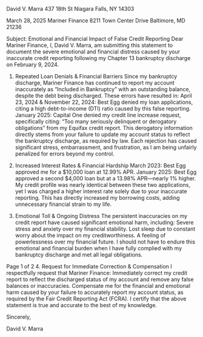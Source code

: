David V. Marra
437 18th St
Niagara Falls, NY 14303

March 28, 2025
Mariner Finance
8211 Town Center Drive
Baltimore, MD 21236

Subject: Emotional and Financial Impact of False Credit Reporting
Dear Mariner Finance,
I, David V. Marra, am submitting this statement to document the severe emotional and financial distress caused by your inaccurate credit reporting following my Chapter 13 bankruptcy discharge on February 9, 2024.
1. Repeated Loan Denials & Financial Barriers
Since my bankruptcy discharge, Mariner Finance has continued to report my account inaccurately as “Included in Bankruptcy” with an outstanding balance, despite the debt being discharged. These errors have resulted in:
April 23, 2024 & November 22, 2024: Best Egg denied my loan applications, citing a high debt-to-income (DTI) ratio caused by this false reporting.
January 2025: Capital One denied my credit line increase request, specifically citing:
“Too many seriously delinquent or derogatory obligations” from my Equifax credit report.
This derogatory information directly stems from your failure to update my account status to reflect the bankruptcy discharge, as required by law. Each rejection has caused significant stress, embarrassment, and frustration, as I am being unfairly penalized for errors beyond my control.

2. Increased Interest Rates & Financial Hardship
March 2023: Best Egg approved me for a $10,000 loan at 12.99% APR.
January 2025: Best Egg approved a second $4,000 loan but at a 13.98% APR—nearly 1% higher.
My credit profile was nearly identical between these two applications, yet I was charged a higher interest rate solely due to your inaccurate reporting. This has directly increased my borrowing costs, adding unnecessary financial strain to my life.

3. Emotional Toll & Ongoing Distress
The persistent inaccuracies on my credit report have caused significant emotional harm, including:
Severe stress and anxiety over my financial stability.
Lost sleep due to constant worry about the impact on my creditworthiness.
A feeling of powerlessness over my financial future.
I should not have to endure this emotional and financial burden when I have fully complied with my bankruptcy discharge and met all legal obligations.

Page 1 of 2
4. Request for Immediate Correction & Compensation
I respectfully request that Mariner Finance:
Immediately correct my credit report to reflect the discharged status of my account and remove any false balances or inaccuracies.
Compensate me for the financial and emotional harm caused by your failure to accurately report my account status, as required by the Fair Credit Reporting Act (FCRA).
I certify that the above statement is true and accurate to the best of my knowledge.



Sincerely,



David V. Marra
